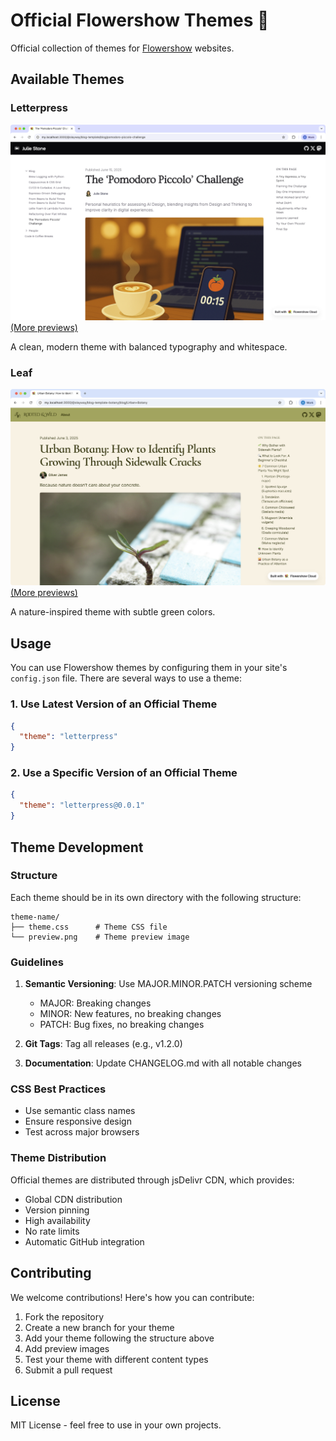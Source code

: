# Official Flowershow Themes 💐

Official collection of themes for [Flowershow](https://flowershow.app) websites.

## Available Themes

### Letterpress
![Letterpress Theme Preview](letterpress/preview1.png)
[(More previews)](/letterpress)

A clean, modern theme with balanced typography and whitespace.

### Leaf
![Leaf Theme Preview](leaf/preview2.png)
[(More previews)](/leaf)

A nature-inspired theme with subtle green colors.

## Usage

You can use Flowershow themes by configuring them in your site's `config.json` file. There are several ways to use a theme:

### 1. Use Latest Version of an Official Theme

```json
{
  "theme": "letterpress"
}
```

### 2. Use a Specific Version of an Official Theme

```json
{
  "theme": "letterpress@0.0.1"
}
```

## Theme Development

### Structure

Each theme should be in its own directory with the following structure:

```
theme-name/
├── theme.css      # Theme CSS file
└── preview.png    # Theme preview image
```

### Guidelines

1. **Semantic Versioning**: Use MAJOR.MINOR.PATCH versioning scheme
   - MAJOR: Breaking changes
   - MINOR: New features, no breaking changes
   - PATCH: Bug fixes, no breaking changes

2. **Git Tags**: Tag all releases (e.g., v1.2.0)

3. **Documentation**: Update CHANGELOG.md with all notable changes

### CSS Best Practices

- Use semantic class names
- Ensure responsive design
- Test across major browsers

### Theme Distribution

Official themes are distributed through jsDelivr CDN, which provides:

- Global CDN distribution
- Version pinning
- High availability
- No rate limits
- Automatic GitHub integration

## Contributing

We welcome contributions! Here's how you can contribute:

1. Fork the repository
2. Create a new branch for your theme
3. Add your theme following the structure above
4. Add preview images
5. Test your theme with different content types
6. Submit a pull request

## License

MIT License - feel free to use in your own projects.
